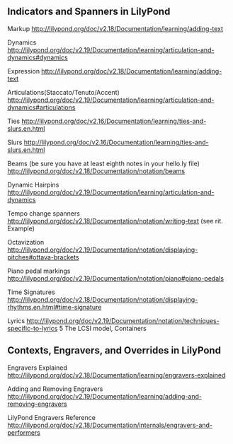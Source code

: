 ## Indicators and Spanners in LilyPond

Markup http://lilypond.org/doc/v2.18/Documentation/learning/adding-text

Dynamics http://lilypond.org/doc/v2.19/Documentation/learning/articulation-and-dynamics#dynamics

Expression http://lilypond.org/doc/v2.18/Documentation/learning/adding-text

Articulations(Staccato/Tenuto/Accent) http://lilypond.org/doc/v2.19/Documentation/learning/articulation-and-dynamics#articulations

Ties http://lilypond.org/doc/v2.16/Documentation/learning/ties-and-slurs.en.html

Slurs http://lilypond.org/doc/v2.16/Documentation/learning/ties-and-slurs.en.html

Beams (be sure you have at least eighth notes in your hello.ly file) http://lilypond.org/doc/v2.18/Documentation/notation/beams

Dynamic Hairpins http://lilypond.org/doc/v2.19/Documentation/learning/articulation-and-dynamics

Tempo change spanners http://lilypond.org/doc/v2.18/Documentation/notation/writing-text (see rit. Example)

Octavization http://lilypond.org/doc/v2.19/Documentation/notation/displaying-pitches#ottava-brackets

Piano pedal markings http://lilypond.org/doc/v2.19/Documentation/notation/piano#piano-pedals 

Time Signatures http://lilypond.org/doc/v2.18/Documentation/notation/displaying-rhythms.en.html#time-signature

Lyrics http://lilypond.org/doc/v2.19/Documentation/notation/techniques-specific-to-lyrics
5 The LCSI model, Containers

## Contexts, Engravers, and Overrides in LilyPond

Engravers Explained http://lilypond.org/doc/v2.18/Documentation/learning/engravers-explained

Adding and Removing Engravers http://lilypond.org/doc/v2.19/Documentation/learning/adding-and-removing-engravers

LilyPond Engravers Reference http://lilypond.org/doc/v2.18/Documentation/internals/engravers-and-performers

